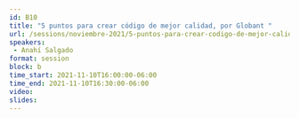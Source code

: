 ```yaml
---
id: B10
title: "5 puntos para crear código de mejor calidad, por Globant "
url: /sessions/noviembre-2021/5-puntos-para-crear-codigo-de-mejor-calidad
speakers:
 - Anahí Salgado
format: session
block: b
time_start: 2021-11-10T16:00:00-06:00
time_end: 2021-11-10T16:30:00-06:00
video:
slides:
---
```

